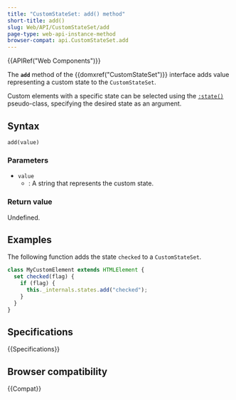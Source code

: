 ```yaml
---
title: "CustomStateSet: add() method"
short-title: add()
slug: Web/API/CustomStateSet/add
page-type: web-api-instance-method
browser-compat: api.CustomStateSet.add
---
```


{{APIRef("Web Components")}}

The **`add`** method of the {{domxref("CustomStateSet")}} interface adds value representing a custom state to the `CustomStateSet`.

Custom elements with a specific state can be selected using the [`:state()`](/en-US/docs/Web/CSS/:state) pseudo-class, specifying the desired state as an argument.

## Syntax

```js-nolint
add(value)
```

### Parameters

- `value`
  - : A string that represents the custom state.

### Return value

Undefined.

## Examples

The following function adds the state `checked` to a `CustomStateSet`.

```js
class MyCustomElement extends HTMLElement {
  set checked(flag) {
    if (flag) {
      this._internals.states.add("checked");
    }
  }
}
```

## Specifications

{{Specifications}}

## Browser compatibility

{{Compat}}
